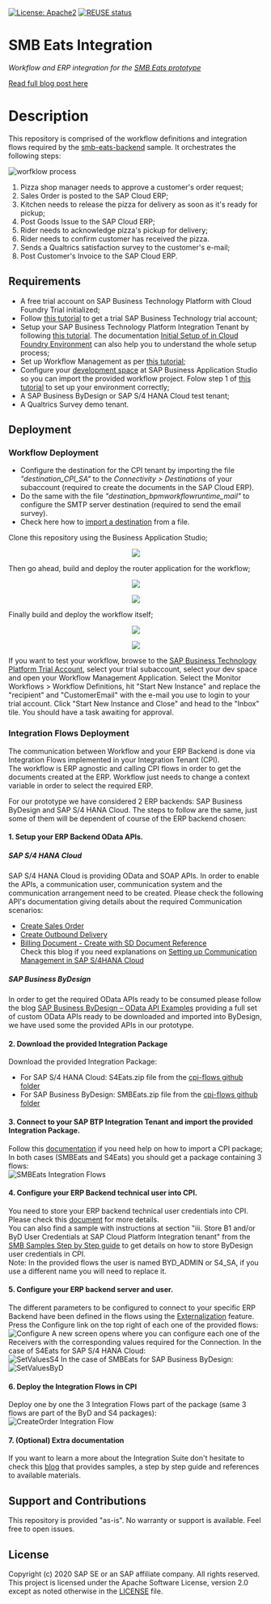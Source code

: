 [![License: Apache2](https://img.shields.io/badge/License-Apache2-green.svg)](https://opensource.org/licenses/Apache-2.0)
[![REUSE status](https://api.reuse.software/badge/github.com/sap-samples/smb-eats-integration)](https://api.reuse.software/info/github.com/sap-samples/smb-eats-integration)

# SMB Eats Integration
*Workflow and ERP integration for the [SMB Eats prototype](https://github.com/SAP-samples/smb-eats-backend)*

[Read full blog post here](https://blogs.sap.com/2021/02/05/sap-workflow-management-and-loosely-coupled-architecture/)

# Description
This repository is comprised of the workflow definitions and integration flows required by the [smb-eats-backend](https://github.com/SAP-samples/smb-eats-backend) sample. It orchestrates the following steps:

![worfklow process](https://i.imgur.com/mouLjiT.png "Workflow process on the Business Application Studio")

1. Pizza shop manager needs to approve a customer's order request;
2. Sales Order is posted to the SAP Cloud ERP;
3. Kitchen needs to release the pizza for delivery as soon as it's ready for pickup;
4. Post Goods Issue to the SAP Cloud ERP;
5. Rider needs to acknowledge pizza's pickup for delivery;
6. Rider needs to confirm customer has received the pizza.
7. Sends a Qualtrics satisfaction survey to the customer's e-mail;
8. Post Customer's Invoice to the SAP Cloud ERP.

## Requirements
* A free trial account on SAP Business Technology Platform with Cloud Foundry Trial initialized;
* Follow [this tutorial](https://developers.sap.com/tutorials/cp-trial-quick-onboarding.html) to get a trial SAP Business Technology trial account;
* Setup your SAP Business Technology Platform Integration Tenant by following [this tutorial](https://developers.sap.com/tutorials/cp-starter-integration-cpi-onboard-subscribe.html). The documentation [Initial Setup of in Cloud Foundry Environment](https://help.sap.com/viewer/368c481cd6954bdfa5d0435479fd4eaf/Cloud/en-US/302b47b11e1749c3aa9478f4123fc216.html) can also help you to understand the whole setup process;
* Set up Workflow Management as per [this tutorial](https://developers.sap.com/tutorials/cp-starter-ibpm-employeeonboarding-1-setup.html);
* Configure your [development space](https://triallink.eu10.trial.applicationstudio.cloud.sap) at SAP Business Application Studio so you can import the provided workflow project. Folow step 1 of [this tutorial](https://developers.sap.com/tutorials/cp-workflow-2-create-module-cf.html) to set up your environment correctly;
* A SAP Business ByDesign or SAP S/4 HANA Cloud test tenant;
* A Qualtrics Survey demo tenant.

## Deployment

### Workflow Deployment
* Configure the destination for the CPI tenant by importing the file *"destination_CPI_SA"* to the *Connectivity > Destinations* of your subaccount (required to create the documents in the SAP Cloud ERP). 
* Do the same with the file *"destination_bpmworkflowruntime_mail"* to configure the SMTP server destination (required to send the email survey).
* Check here how to [import a destination](https://help.sap.com/viewer/cca91383641e40ffbe03bdc78f00f681/Cloud/en-US/91ee9db4737d43b798997ab93e7f3d6e.html) from a file.

Clone this repository using the Business Application Studio;
<p align="center">
  <img src="https://i.imgur.com/tfk5GNG.png">
</p>

Then go ahead, build and deploy the router application for the workflow;
<p align="center">
  <img src="https://i.imgur.com/yeBYHlp.png">
</p>
<p align="center">
  <img src="https://i.imgur.com/dMgTczy.png">
</p>

Finally build and deploy the workflow itself;
<p align="center">
  <img src="https://i.imgur.com/0egtyOb.png">
</p>
<p align="center">
  <img src="https://i.imgur.com/vwuSA3l.png">
</p>

If you want to test your workflow, browse to the [SAP Business Technology Platform Trial Account](https://account.hanatrial.ondemand.com), select your trial subaccount, select your dev space and open your Workflow Management Application. Select the Monitor Workflows > Workflow Definitions, hit "Start New Instance" and replace the "recipient" and "CustomerEmail" with the e-mail you use to login to your trial account. Click "Start New Instance and Close" and head to the "Inbox" tile. You should have a task awaiting for approval.

### Integration Flows Deployment
The communication between Workflow and your ERP Backend is done via Integration Flows implemented in your Integration Tenant (CPI).</br>
The workflow is ERP agnostic and calling CPI flows in order to get the documents created at the ERP. Workflow just needs to change a context variable in order to select the required ERP.</br>

For our prototype we have considered 2 ERP backends: SAP Business ByDesign and SAP S/4 HANA Cloud. The steps to follow are the same, just some of them will be dependent of course of the ERP backend chosen:
#### 1. Setup your ERP Backend OData APIs. 
##### SAP S/4 HANA Cloud
SAP S/4 HANA Cloud is providing OData and SOAP APIs. 
In order to enable the APIs, a communication user, communication system and the communication arrangement need to be created.
Please check the following API's documentation giving details about the required Communication scenarios:
- [Create Sales Order](https://help.sap.com/viewer/19d48293097f4a2589433856b034dfa5/2020.000/en-US/641bd0dc16bf406684ca2c614322c15e.html)
- [Create Outbound Delivery](https://help.sap.com/viewer/588780cab2774a7ab9fffca3a7f919fe/2102.500/en-US/ab6845012ee148ba9c2694648c2a0685.html)
- [Billing Document - Create with SD Document Reference](https://help.sap.com/viewer/03c04db2a7434731b7fe21dca77440da/2102.500/en-US/63effdc0e14b4719bc72707672cac1cb.html) </br>
Check this blog if you need explanations on [Setting up Communication Management in SAP S/4HANA Cloud](https://blogs.sap.com/2017/11/09/setting-up-communication-management-in-sap-s4hana-cloud/)
##### SAP Business ByDesign
In order to get the required OData APIs ready to be consumed please follow the blog [SAP Business ByDesign – OData API Examples](https://blogs.sap.com/2019/02/27/sap-business-bydesign-api-usage-samples/) providing a full set of custom OData APIs ready to be downloaded and imported into ByDesign, we have used some the provided APIs in our prototype.
#### 2. Download the provided Integration Package
 Download the provided Integration Package:
 - For SAP S/4 HANA Cloud: S4Eats.zip file from the [cpi-flows github folder](https://github.com/SAP-samples/smb-eats-integration/tree/master/cpi-flows)
 - For SAP Business ByDesign: SMBEats.zip file from the [cpi-flows github folder](https://github.com/SAP-samples/smb-eats-integration/tree/master/cpi-flows)
#### 3. Connect to your SAP BTP Integration Tenant and import the provided Integration Package. 
Follow this [documentation](https://help.sap.com/viewer/368c481cd6954bdfa5d0435479fd4eaf/Cloud/en-US/b6a1a6169ab145aa8d647b2e21c54194.html) if you need help on how to import a CPI package;</br>
In both cases (SMBEats and S4Eats) you should get a package containing 3 flows:</br>
![SMBEats Integration Flows](https://i.imgur.com/31BIywh.png)
#### 4. Configure your ERP Backend technical user into CPI. 
You need to store your ERP backend technical user credentials into CPI. Please check this [document](https://help.sap.com/viewer/368c481cd6954bdfa5d0435479fd4eaf/Cloud/en-US/6912d63bbbc64aee8bbd4ff10314c60c.html?q=secure%20credential) for more details.</br>
You can also find a sample with instructions at section "iii.	Store B1 and/or ByD User Credentials at SAP Cloud Platform Integration tenant" from the [SMB Samples Step by Step guide](https://dam.sap.com/mac/preview/XnOAPs.htm) to get details on how to store ByDesign user credentials in CPI. </br>
Note: In the provided flows the user is named BYD_ADMIN or S4_SA, if you use a different name you will need to replace it. 
#### 5. Configure your ERP backend server and user.  
The different parameters to be configured to connect to your specific ERP Backend have been defined in the flows using the [Externalization](https://blogs.sap.com/2017/06/20/externalizing-parameters-using-sap-cloud-platform-integrations-web-application/) feature.<br>
Press the Configure link on the top right of each one of the provided flows:
![Configure](https://i.imgur.com/ycHatkG.png)
A new screen opens where you can configure each one of the Receivers with the corresponding values required for the Connection.
In the case of S4Eats for SAP S/4 HANA Cloud:</br>
![SetValuesS4](https://i.imgur.com/mr8bvse.png)
In the case of SMBEats for SAP Business ByDesign:
![SetValuesByD](https://i.imgur.com/ziWlBv2.png)
#### 6. Deploy the Integration Flows in CPI
Deploy one by one the 3 Integration Flows part of the package (same 3 flows are part of the ByD and S4 packages):
![CreateOrder Integration Flow](https://i.imgur.com/PrQUwvU.png)
#### 7. (Optional) Extra documentation
If you want to learn a more about the Integration Suite don't hesitate to check this [blog](https://dam.sap.com/mac/preview/XnOAPs.htm) that provides samples, a step by step guide and references to available materials.


## Support and Contributions
This repository is provided "as-is". No warranty or support is available. Feel free to open issues.

## License
Copyright (c) 2020 SAP SE or an SAP affiliate company. All rights reserved. This project is licensed under the Apache Software License, version 2.0 except as noted otherwise in the [LICENSE](LICENSES/Apache-2.0.txt) file.
